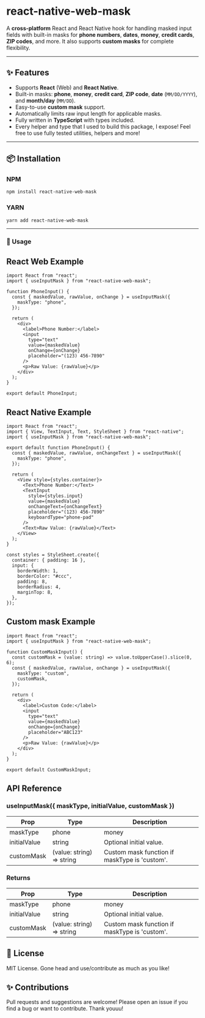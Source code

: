 # react-native-web-mask

A **cross-platform** React and React Native hook for handling masked input fields with built-in masks for **phone numbers**, **dates**, **money**, **credit cards**, **ZIP codes**, and more. It also supports **custom masks** for complete flexibility.

---

## ✨ Features

- Supports **React** (Web) and **React Native**.
- Built-in masks: **phone**, **money**, **credit card**, **ZIP code**, **date** (`MM/DD/YYYY`), and **month/day** (`MM/DD`).
- Easy-to-use **custom mask** support.
- Automatically limits raw input length for applicable masks.
- Fully written in **TypeScript** with types included.
- Every helper and type that I used to build this package, I expose! Feel free to use fully tested utilities, helpers and more!

---

## 📦 Installation

### NPM

```bash
npm install react-native-web-mask
```

### YARN

```bash
yarn add react-native-web-mask
```

---

### 🚀 Usage

## React Web Example

```tsx
import React from "react";
import { useInputMask } from "react-native-web-mask";

function PhoneInput() {
  const { maskedValue, rawValue, onChange } = useInputMask({
    maskType: "phone",
  });

  return (
    <div>
      <label>Phone Number:</label>
      <input
        type="text"
        value={maskedValue}
        onChange={onChange}
        placeholder="(123) 456-7890"
      />
      <p>Raw Value: {rawValue}</p>
    </div>
  );
}

export default PhoneInput;
```

## React Native Example

```tsx
import React from "react";
import { View, TextInput, Text, StyleSheet } from "react-native";
import { useInputMask } from "react-native-web-mask";

export default function PhoneInput() {
  const { maskedValue, rawValue, onChangeText } = useInputMask({
    maskType: "phone",
  });

  return (
    <View style={styles.container}>
      <Text>Phone Number:</Text>
      <TextInput
        style={styles.input}
        value={maskedValue}
        onChangeText={onChangeText}
        placeholder="(123) 456-7890"
        keyboardType="phone-pad"
      />
      <Text>Raw Value: {rawValue}</Text>
    </View>
  );
}

const styles = StyleSheet.create({
  container: { padding: 16 },
  input: {
    borderWidth: 1,
    borderColor: "#ccc",
    padding: 8,
    borderRadius: 4,
    marginTop: 8,
  },
});
```

## Custom mask Example

```tsx
import React from "react";
import { useInputMask } from "react-native-web-mask";

function CustomMaskInput() {
  const customMask = (value: string) => value.toUpperCase().slice(0, 6);
  const { maskedValue, rawValue, onChange } = useInputMask({
    maskType: "custom",
    customMask,
  });

  return (
    <div>
      <label>Custom Code:</label>
      <input
        type="text"
        value={maskedValue}
        onChange={onChange}
        placeholder="ABC123"
      />
      <p>Raw Value: {rawValue}</p>
    </div>
  );
}

export default CustomMaskInput;
```

## API Reference

### useInputMask({ maskType, initialValue, customMask })

| Prop         | Type                      | Description                                   |
| ------------ | ------------------------- | --------------------------------------------- |
| maskType     | phone                     | money                                         |
| initialValue | string                    | Optional initial value.                       |
| customMask   | (value: string) => string | Custom mask function if maskType is 'custom'. |

### Returns

| Prop         | Type                      | Description                                   |
| ------------ | ------------------------- | --------------------------------------------- |
| maskType     | phone                     | money                                         |
| initialValue | string                    | Optional initial value.                       |
| customMask   | (value: string) => string | Custom mask function if maskType is 'custom'. |

## 📄 License

MIT License. Gone head and use/contribute as much as you like!

## ✨ Contributions

Pull requests and suggestions are welcome! Please open an issue if you find a bug or want to contribute. Thank youuu!
